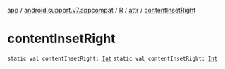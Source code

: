 [app](../../../index.md) / [android.support.v7.appcompat](../../index.md) / [R](../index.md) / [attr](index.md) / [contentInsetRight](.)

# contentInsetRight

`static val contentInsetRight: `[`Int`](https://kotlinlang.org/api/latest/jvm/stdlib/kotlin/-int/index.html)
`static val contentInsetRight: `[`Int`](https://kotlinlang.org/api/latest/jvm/stdlib/kotlin/-int/index.html)